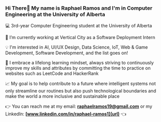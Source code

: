 ### Hi There👋 My name is Raphael Ramos and I'm in Computer Engineering at the University of Alberta

💻 3rd-year Computer Engineering student at the University of Alberta

🔭 I’m currently working at Vertical City as a Software Deployment Intern

💡 I'm interested in AI, UI/UX Design, Data Science, IoT, Web & Game Development, Software Development, and the list goes on!

📖 I embrace a lifelong learning mindset, always striving to continuously improve my skills and attributes by committing the time to practice on websites such as LeetCode and HackerRank

📈 My goal is to help contribute to a future where intelligent systems not only streamline our routines but also push technological boundaries
and make the world a more inclusive and sustainable place


👉 You can reach me at my email: **[raphaelramos19@gmail.com](url)** or my LinkedIn: **[www.linkedin.com/in/raphael-ramos1](url)** 👈


